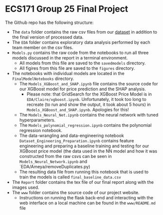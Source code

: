 # ECS171 Group 25 Final Project

The Github repo has the following structure:

- The `data` folder contains the raw csv files from our
  [dataset](https://www.kaggle.com/datasets/nicholasjhana/energy-consumption-generation-prices-and-weather) in addition to the final version of processed data.
- The `EDA` folder contains exploratory data analysis performed by each team member
  on the csv files.
- `Models.py` contains the raw code from the notebooks to run all three models discussed in the report in a terminal environment.
  - All models from this file are saved to the `savedmodels` directory.
  - All figires from this file are saved to the `figures` directory.
- The notebooks with individual models are located in the `FinalModelNotebooks` directory.
  - The `Models_XGBoost_and_SHAP.ipynb` file contains the source code for our XGBoost model for price prediction and the SHAP analysis.
    - Please note: that GridSearch for the XGBoost Price Model is in `EDA/Claire/xgboost.ipynb`.  Unfortunately, it took too long to recreate (to run and show the output, it took about 5 hours) in `Models_XGBoost_and_SHAP.ipynb`.  Apologies for this!
  - The `Models_Neural_Net.ipynb` contains the neural network with tuned hyperparameters.
  - The `Models_polynomial_regression.ipynb` contains the polynomial regression notebook.
  - The data-wrangling and data-engineering notebook `Dataset_Engineering_Preparation.ipynb` contains feature engineering and preparing a baseline training and testing for our XGBoost price model (the data used in the NN model and how it was constructed from the raw csvs can be seen in `Models_Neural_Network.ipynb` and `EDA/Ameya/removeDuplicates.py)
  - The resulting data file from running this notebook that is used to train the models is called `final_baseline_data.csv`
- The `Report` folder contains the tex file of our final report along with the
  images used.
- The `www` folder contains the source code of
  our project website.
  - Instructions on running the flask back-end and interacting with the web
    interface on a local machine can be found in the `www/README.md` file
